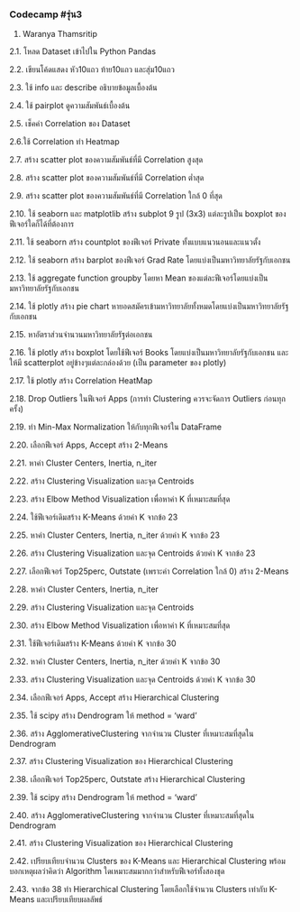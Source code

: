 ### Codecamp #รุ่น3
  1. Waranya Thamsritip

  2.1. โหลด Dataset เข้าไปใน Python Pandas

  2.2. เขียนโค้ดแสดง หัว10แถว ท้าย10แถว และสุ่ม10แถว

  2.3. ใช้ info และ describe อธิบายข้อมูลเบื้องต้น

  2.4. ใช้ pairplot ดูความสัมพันธ์เบื้องต้น

  2.5. เช็คค่า Correlation ของ Dataset

  2.6.ใช้ Correlation ทำ Heatmap

  2.7. สร้าง scatter plot ของความสัมพันธ์ที่มี Correlation สูงสุด

  2.8. สร้าง scatter plot ของความสัมพันธ์ที่มี Correlation ต่ำสุด

  2.9. สร้าง scatter plot ของความสัมพันธ์ที่มี Correlation ใกล้ 0 ที่สุด

  2.10. ใช้ seaborn และ matplotlib สร้าง subplot 9 รูป (3x3) แต่ละรูปเป็น boxplot ของฟีเจอร์ใดก็ได้ที่ต้องการ

  2.11. ใช้ seaborn สร้าง countplot ของฟีเจอร์ Private ทั้งแบบแนวนอนและแนวตั้ง

  2.12. ใช้ seaborn สร้าง barplot ของฟีเจอร์ Grad Rate โดยแบ่งเป็นมหาวิทยาลัยรัฐกับเอกชน 

  2.13. ใช้ aggregate function groupby โดยหา Mean ของแต่ละฟีเจอร์โดยแบ่งเป็นมหาวิทยาลัยรัฐกับเอกชน 

  2.14. ใช้ plotly สร้าง pie chart หายอดสมัครเข้ามหาวิทยาลัยทั้งหมดโดยแบ่งเป็นมหาวิทยาลัยรัฐกับเอกชน 

  2.15. หาอัตราส่วนจำนวนมหาวิทยาลัยรัฐต่อเอกชน

  2.16. ใช้ plotly สร้าง boxplot โดยใช้ฟีเจอร์ Books โดยแบ่งเป็นมหาวิทยาลัยรัฐกับเอกชน และให้มี scatterplot อยู่ข้างๆแต่ละกล่องด้วย (เป็น parameter ของ plotly)

  2.17. ใช้ plotly สร้าง Correlation HeatMap

  2.18. Drop Outliers ในฟีเจอร์ Apps (การทำ Clustering ควรจะจัดการ Outliers ก่อนทุกครั้ง)

  2.19. ทำ Min-Max Normalization ให้กับทุกฟีเจอร์ใน DataFrame

  2.20. เลือกฟีเจอร์ Apps, Accept สร้าง 2-Means

  2.21. หาค่า Cluster Centers, Inertia, n_iter

  2.22. สร้าง Clustering Visualization และจุด Centroids

  2.23. สร้าง Elbow Method Visualization เพื่อหาค่า K ที่เหมาะสมที่สุด

  2.24. ใช้ฟีเจอร์เดิมสร้าง K-Means ด้วยค่า K จากข้อ 23 

  2.25. หาค่า Cluster Centers, Inertia, n_iter ด้วยค่า K จากข้อ 23 

  2.26. สร้าง Clustering Visualization และจุด Centroids ด้วยค่า K จากข้อ 23 

  2.27. เลือกฟีเจอร์ Top25perc, Outstate (เพราะค่า Correlation ใกล้ 0) สร้าง 2-Means

  2.28. หาค่า Cluster Centers, Inertia, n_iter

  2.29. สร้าง Clustering Visualization และจุด Centroids

  2.30. สร้าง Elbow Method Visualization เพื่อหาค่า K ที่เหมาะสมที่สุด

  2.31. ใช้ฟีเจอร์เดิมสร้าง K-Means ด้วยค่า K จากข้อ 30 

  2.32. หาค่า Cluster Centers, Inertia, n_iter ด้วยค่า K จากข้อ 30

  2.33. สร้าง Clustering Visualization และจุด Centroids ด้วยค่า K จากข้อ 30

  2.34. เลือกฟีเจอร์ Apps, Accept สร้าง Hierarchical Clustering

  2.35. ใช้ scipy สร้าง Dendrogram ให้ method = ‘ward’

  2.36. สร้าง AgglomerativeClustering จากจำนวน Cluster ที่เหมาะสมที่สุดใน Dendrogram

  2.37. สร้าง Clustering Visualization ของ Hierarchical Clustering

  2.38. เลือกฟีเจอร์ Top25perc, Outstate สร้าง Hierarchical Clustering

  2.39. ใช้ scipy สร้าง Dendrogram ให้ method = ‘ward’

  2.40. สร้าง AgglomerativeClustering จากจำนวน Cluster ที่เหมาะสมที่สุดใน Dendrogram

  2.41. สร้าง Clustering Visualization ของ Hierarchical Clustering

  2.42. เปรียบเทียบจำนวน Clusters ของ K-Means และ Hierarchical Clustering พร้อมบอกเหตุผลว่าคิดว่า Algorithm ใดเหมาะสมมากกว่าสำหรับฟีเจอร์ทั้งสองชุด

  2.43. จากข้อ 38 ทำ Hierarchical Clustering โดยเลือกใช้จำนวน Clusters เท่ากับ K-Means และเปรียบเทียบผลลัพธ์
 







